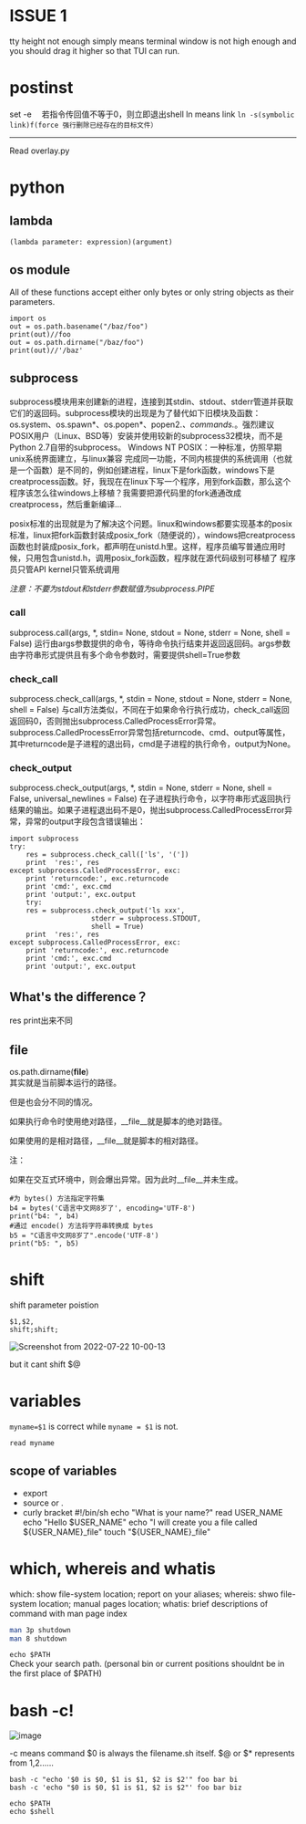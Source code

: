 # ISSUE 1  
tty height not enough simply means terminal window is not high enough and you should drag it higher so that TUI can run.
# postinst
set -e 　若指令传回值不等于0，则立即退出shell
ln means link
`ln -s(symbolic link)f(force 强行删除已经存在的目标文件）`
*** 
Read overlay.py  
# python  
## lambda  
`(lambda parameter: expression)(argument)`
## os module  
All of these functions accept either only bytes or only string objects as their parameters. 
```
import os 
out = os.path.basename("/baz/foo")
print(out)//foo
out = os.path.dirname("/baz/foo")
print(out)//'/baz'
```
## subprocess
subprocess模块用来创建新的进程，连接到其stdin、stdout、stderr管道并获取它们的返回码。subprocess模块的出现是为了替代如下旧模块及函数：os.system、os.spawn*、os.popen*、popen2.*、commands.*。强烈建议POSIX用户（Linux、BSD等）安装并使用较新的subprocess32模块，而不是Python 2.7自带的subprocess。
Windows NT
POSIX：一种标准，仿照早期unix系统界面建立，与linux兼容
  完成同一功能，不同内核提供的系统调用（也就是一个函数）是不同的，例如创建进程，linux下是fork函数，windows下是creatprocess函数。好，我现在在linux下写一个程序，用到fork函数，那么这个程序该怎么往windows上移植？我需要把源代码里的fork通通改成creatprocess，然后重新编译...

  posix标准的出现就是为了解决这个问题。linux和windows都要实现基本的posix标准，linux把fork函数封装成posix_fork（随便说的），windows把creatprocess函数也封装成posix_fork，都声明在unistd.h里。这样，程序员编写普通应用时候，只用包含unistd.h，调用posix_fork函数，程序就在源代码级别可移植了
程序员只管API kernel只管系统调用


*注意：不要为stdout和stderr参数赋值为subprocess.PIPE*   

### call  
subprocess.call(args, *, stdin= None, stdout = None, stderr = None, shell = False)
运行由args参数提供的命令，等待命令执行结束并返回返回码。args参数由字符串形式提供且有多个命令参数时，需要提供shell=True参数
### check_call
subprocess.check_call(args, *, stdin = None, stdout = None, stderr = None, shell = False)
与call方法类似，不同在于如果命令行执行成功，check_call返回返回码0，否则抛出subprocess.CalledProcessError异常。
subprocess.CalledProcessError异常包括returncode、cmd、output等属性，其中returncode是子进程的退出码，cmd是子进程的执行命令，output为None。
### check_output

subprocess.check_output(args, *, stdin = None, stderr = None, shell = False, universal_newlines = False)
在子进程执行命令，以字符串形式返回执行结果的输出。如果子进程退出码不是0，抛出subprocess.CalledProcessError异常，异常的output字段包含错误输出：
```
import subprocess
try:
    res = subprocess.check_call(['ls', '('])
    print  'res:', res
except subprocess.CalledProcessError, exc:
    print 'returncode:', exc.returncode
    print 'cmd:', exc.cmd
    print 'output:', exc.output
    try:
    res = subprocess.check_output('ls xxx',
                    stderr = subprocess.STDOUT,
                    shell = True)
    print  'res:', res
except subprocess.CalledProcessError, exc:
    print 'returncode:', exc.returncode
    print 'cmd:', exc.cmd
    print 'output:', exc.output

```
## What's the difference？
res print出来不同
## __file__  

os.path.dirname(__file__)  
其实就是当前脚本运行的路径。

但是也会分不同的情况。

如果执行命令时使用绝对路径，__file__就是脚本的绝对路径。

如果使用的是相对路径，__file__就是脚本的相对路径。

注：

如果在交互式环境中，则会爆出异常。因为此时__file__并未生成。

```
#为 bytes() 方法指定字符集
b4 = bytes('C语言中文网8岁了', encoding='UTF-8')
print("b4: ", b4)
#通过 encode() 方法将字符串转换成 bytes
b5 = "C语言中文网8岁了".encode('UTF-8')
print("b5: ", b5)
```
# shift  
shift parameter poistion
```
$1,$2,
shift;shift;
```  
![Screenshot from 2022-07-22 10-00-13](https://user-images.githubusercontent.com/59786755/180346510-2762d795-0787-40d5-bb42-7685e815a3ea.png)  

but it cant shift $@

# variables
`myname=$1` is correct
while `myname = $1` is not.  
```
read myname
```  
## scope of variables

* export
* source  or  .
* curly bracket
#!/bin/sh
echo "What is your name?"
read USER_NAME
echo "Hello $USER_NAME"
echo "I will create you a file called ${USER_NAME}_file"
touch "${USER_NAME}_file"

# which, whereis and whatis  
which: show file-system location; report on your aliases;
whereis: shwo file-system location; manual pages location;
whatis: brief descriptions of command with man page index
```bash
man 3p shutdown
man 8 shutdown
```
`echo $PATH`  
Check your search path. (personal bin or current positions shouldnt be in the first place of $PATH)
# bash -c!  

![image](https://user-images.githubusercontent.com/59786755/182543158-09bc9b39-a36d-49f8-b7d4-c673149eefb2.png)


-c means command
$0 is always the filename.sh itself. $@ or $* represents from $1,$2......
```
bash -c "echo '$0 is $0, $1 is $1, $2 is $2'" foo bar bi
bash -c 'echo "$0 is $0, $1 is $1, $2 is $2"' foo bar biz
```
```
echo $PATH
echo $shell
```

